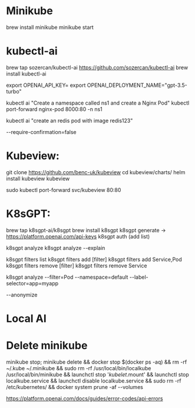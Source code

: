 # Minikube

brew install minikube
minikube start


# kubectl-ai

brew tap sozercan/kubectl-ai https://github.com/sozercan/kubectl-ai
brew install kubectl-ai

export OPENAI_API_KEY=
export OPENAI_DEPLOYMENT_NAME="gpt-3.5-turbo"


kubectl ai "Create a namespace called ns1 and create a Nginx Pod"
kubectl port-forward nginx-pod 8000:80 -n ns1 

kubectl ai "create an redis pod with image redis123"

--require-confirmation=false

# Kubeview:

git clone https://github.com/benc-uk/kubeview
cd kubeview/charts/
helm install kubeview kubeview

sudo kubectl port-forward svc/kubeview 80:80


# K8sGPT:

brew tap k8sgpt-ai/k8sgpt
brew install k8sgpt
k8sgpt generate -> https://platform.openai.com/api-keys
k8sgpt auth (add list)

k8sgpt analyze
k8sgpt analyze --explain

k8sgpt filters list
k8sgpt filters add [filter]
k8sgpt filters add Service,Pod
k8sgpt filters remove [filter]
k8sgpt filters remove Service

k8sgpt analyze --filter=Pod --namespace=default --label-selector=app=myapp 

--anonymize


# Local AI


# Delete minikube 

minikube stop; minikube delete &&
docker stop $(docker ps -aq) &&
rm -rf ~/.kube ~/.minikube &&
sudo rm -rf /usr/local/bin/localkube /usr/local/bin/minikube &&
launchctl stop '*kubelet*.mount' &&
launchctl stop localkube.service &&
launchctl disable localkube.service &&
sudo rm -rf /etc/kubernetes/ &&
docker system prune -af --volumes



https://platform.openai.com/docs/guides/error-codes/api-errors